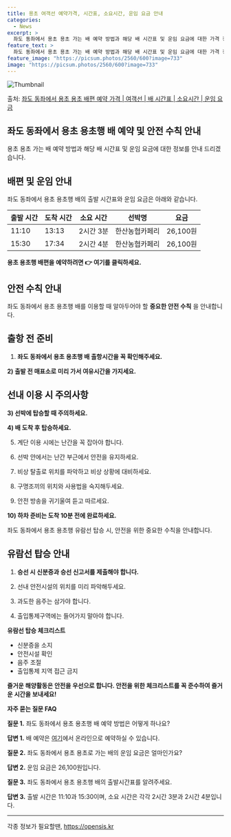 ```yaml
---
title: 용초 여객선 예약가격, 시간표, 소요시간, 운임 요금 안내
categories:
  - News
excerpt: >
  좌도 동좌에서 용초 용초 가는 배 예약 방법과 해당 배 시간표 및 운임 요금에 대한 가격 정보를 안내 드리겠습니다. 안전하고 재밋는 용초 용초행 여행을 위해 아래 정보 참고하시기 바랍니다. 용초 용초행 배편 예약하기 👈 클릭좌도 동좌에서 용초 용초행 배 시간표출발 시간도착 시간소요 시간선박명요금11:1013:132시간 3분한산농협카페리26,100원15:3017:342시간 4분한산농협카페리26,100원용초 용초행 배편 예약하기 👈 클릭좌도 동좌에서 용초 용초행 여객선 탑승 시 이용수칙좌도 동좌에서 용초 용초행 배를 이용할 때에 알아두어야 할 안전 수칙을 소개합니다. 중요한 내용 1) 좌도 동좌에서 용초 용초행 배 출항시간을 꼭 확인해주세요. 2) 출항 전 매표소로 미리 가서 여유시간을 가지세요. 3) 선박..
feature_text: >
  좌도 동좌에서 용초 용초 가는 배 예약 방법과 해당 배 시간표 및 운임 요금에 대한 가격 정보를 안내 드리겠습니다. 안전하고 재밋는 용초 용초행 여행을 위해 아래 정보 참고하시기 바랍니다. 용초 용초행 배편 예약하기 👈 클릭좌도 동좌에서 용초 용초행 배 시간표출발 시간도착 시간소요 시간선박명요금11:1013:132시간 3분한산농협카페리26,100원15:3017:342시간 4분한산농협카페리26,100원용초 용초행 배편 예약하기 👈 클릭좌도 동좌에서 용초 용초행 여객선 탑승 시 이용수칙좌도 동좌에서 용초 용초행 배를 이용할 때에 알아두어야 할 안전 수칙을 소개합니다. 중요한 내용 1) 좌도 동좌에서 용초 용초행 배 출항시간을 꼭 확인해주세요. 2) 출항 전 매표소로 미리 가서 여유시간을 가지세요. 3) 선박..
feature_image: "https://picsum.photos/2560/600?image=733"
image: "https://picsum.photos/2560/600?image=733"
---
```


![Thumbnail](https://img1.daumcdn.net/thumb/R800x0/?scode=mtistory2&fname=https%3A%2F%2Fblog.kakaocdn.net%2Fdn%2FmyVBq%2FbtsHDcw8zey%2F2ojRg7aWP8Po3eA4kmJUpk%2Fimg.webp)

<p>출처: <a href="https://opensis.kr/entry/%EC%A2%8C%EB%8F%84-%EB%8F%99%EC%A2%8C%EC%97%90%EC%84%9C-%EC%9A%A9%EC%B4%88-%EC%9A%A9%EC%B4%88-%EB%B0%B0%ED%8E%B8-%EC%98%88%EC%95%BD-%EA%B0%80%EA%B2%A9-%EC%97%AC%EA%B0%9D%EC%84%A0-%EB%B0%B0-%EC%8B%9C%EA%B0%84%ED%91%9C-%EC%86%8C%EC%9A%94%EC%8B%9C%EA%B0%84-%EC%9A%B4%EC%9E%84-%EC%9A%94%EA%B8%88" rel="dofollow">좌도 동좌에서 용초 용초 배편 예약 가격 | 여객선 | 배 시간표 | 소요시간 | 운임 요금</a> </p>

## 좌도 동좌에서 용초 용초행 배 예약 및 안전 수칙 안내

용초 용초 가는 배 예약 방법과 해당 배 시간표 및 운임 요금에 대한 정보를 안내 드리겠습니다.

## **배편 및 운임 안내**

좌도 동좌에서 용초 용초행 배의 출발 시간표와 운임 요금은 아래와 같습니다.

**출발 시간** | **도착 시간** | **소요 시간** | **선박명** | **요금**  
---|---|---|---|---  
11:10 | 13:13 | 2시간 3분 | 한산농협카페리 | 26,100원  
15:30 | 17:34 | 2시간 4분 | 한산농협카페리 | 26,100원  
  
**용초 용초행 배편을 예약하려면 👉 여기를 클릭하세요.**

## **안전 수칙 안내**

좌도 동좌에서 용초 용초행 배를 이용할 때 알아두어야 할 **중요한 안전 수칙** 을 안내합니다.

## **출항 전 준비**

1) **좌도 동좌에서 용초 용초행 배 출항시간을 꼭 확인해주세요.**

**2) 출발 전 매표소로 미리 가서 여유시간을 가지세요.**

## **선내 이용 시 주의사항**

**3) 선박에 탑승할 때 주의하세요.**

**4) 배 도착 후 탑승하세요.**

5) 계단 이용 시에는 난간을 꼭 잡아야 합니다.

6) 선박 안에서는 난간 부근에서 안전을 유지하세요.

7) 비상 탈출로 위치를 파악하고 비상 상황에 대비하세요.

8) 구명조끼의 위치와 사용법을 숙지해두세요.

9) 안전 방송을 귀기울여 듣고 따르세요.

**10) 하차 준비는 도착 10분 전에 완료하세요.**

좌도 동좌에서 용초 용초행 유람선 탑승 시, 안전을 위한 중요한 수칙을 안내합니다.

## **유람선 탑승 안내**

1) **승선 시 신분증과 승선 신고서를 제출해야 합니다.**

2) 선내 안전시설의 위치를 미리 파악해두세요.

3) 과도한 음주는 삼가야 합니다.

4) 출입통제구역에는 들어가지 말아야 합니다.

**유람선 탑승 체크리스트**

  * 신분증을 소지
  * 안전시설 확인
  * 음주 조절
  * 출입통제 지역 접근 금지

**즐거운 해양활동은 안전을 우선으로 합니다. 안전을 위한 체크리스트를 꼭 준수하여 즐거운 시간을 보내세요!**

**자주 묻는 질문 FAQ**

**질문 1.** 좌도 동좌에서 용초 용초행 배 예약 방법은 어떻게 하나요?

**답변 1.** 배 예약은 [여기](https://www.examplelink.com)에서 온라인으로 예약하실 수 있습니다.

**질문 2.** 좌도 동좌에서 용초 용초로 가는 배의 운임 요금은 얼마인가요?

**답변 2.** 운임 요금은 26,100원입니다.

**질문 3.** 좌도 동좌에서 용초 용초행 배의 출발시간표를 알려주세요.

**답변 3.** 출발 시간은 11:10과 15:30이며, 소요 시간은 각각 2시간 3분과 2시간 4분입니다.

* * *

 

각종 정보가 필요할땐, <a href="https://opensis.kr" rel="dofollow">https://opensis.kr</a>


